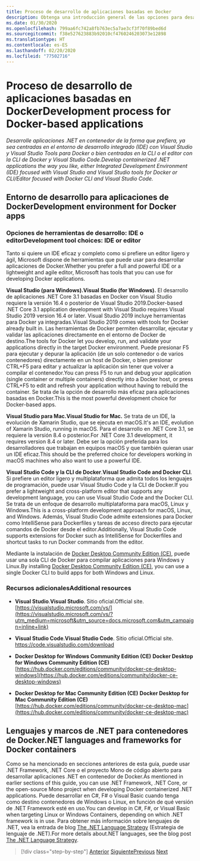 ```yaml
---
title: Proceso de desarrollo de aplicaciones basadas en Docker
description: Obtenga una introducción general de las opciones para desarrollar aplicaciones basadas en Docker. Elija entre Visual Studio para Windows, Visual Studio para Mac o Visual Studio Code para la compatibilidad con varias plataformas (Windows, macOS y Linux).
ms.date: 01/30/2020
ms.openlocfilehash: 799aa6fc742a8fb763ec5a7ae3cf3f70f89bed6d
ms.sourcegitcommit: f38e527623883b92010cf4760246203073e12898
ms.translationtype: HT
ms.contentlocale: es-ES
ms.lasthandoff: 02/20/2020
ms.locfileid: "77502716"
---
```

# <a name="development-process-for-docker-based-applications"></a><span data-ttu-id="0f3ab-104">Proceso de desarrollo de aplicaciones basadas en Docker</span><span class="sxs-lookup"><span data-stu-id="0f3ab-104">Development process for Docker-based applications</span></span>

<span data-ttu-id="0f3ab-105">*Desarrolle aplicaciones .NET en contenedor de la forma que prefiera, ya sea centradas en el entorno de desarrollo integrado (IDE) con Visual Studio y Visual Studio Tools para Docker o bien centradas en la CLI o el editor con la CLI de Docker y Visual Studio Code.*</span><span class="sxs-lookup"><span data-stu-id="0f3ab-105">*Develop containerized .NET applications the way you like, either Integrated Development Environment (IDE) focused with Visual Studio and Visual Studio tools for Docker or CLI/Editor focused with Docker CLI and Visual Studio Code.*</span></span>

## <a name="development-environment-for-docker-apps"></a><span data-ttu-id="0f3ab-106">Entorno de desarrollo para aplicaciones de Docker</span><span class="sxs-lookup"><span data-stu-id="0f3ab-106">Development environment for Docker apps</span></span>

### <a name="development-tool-choices-ide-or-editor"></a><span data-ttu-id="0f3ab-107">Opciones de herramientas de desarrollo: IDE o editor</span><span class="sxs-lookup"><span data-stu-id="0f3ab-107">Development tool choices: IDE or editor</span></span>

<span data-ttu-id="0f3ab-108">Tanto si quiere un IDE eficaz y completo como si prefiere un editor ligero y ágil, Microsoft dispone de herramientas que puede usar para desarrollar aplicaciones de Docker.</span><span class="sxs-lookup"><span data-stu-id="0f3ab-108">Whether you prefer a full and powerful IDE or a lightweight and agile editor, Microsoft has tools that you can use for developing Docker applications.</span></span>

<span data-ttu-id="0f3ab-109">**Visual Studio (para Windows).**</span><span class="sxs-lookup"><span data-stu-id="0f3ab-109">**Visual Studio (for Windows).**</span></span> <span data-ttu-id="0f3ab-110">El desarrollo de aplicaciones .NET Core 3.1 basadas en Docker con Visual Studio requiere la versión 16.4 o posterior de Visual Studio 2019.</span><span class="sxs-lookup"><span data-stu-id="0f3ab-110">Docker-based .NET Core 3.1 application development with Visual Studio requires Visual Studio 2019 version 16.4 or later.</span></span> <span data-ttu-id="0f3ab-111">Visual Studio 2019 incluye herramientas para Docker ya integradas.</span><span class="sxs-lookup"><span data-stu-id="0f3ab-111">Visual Studio 2019 comes with tools for Docker already built in.</span></span> <span data-ttu-id="0f3ab-112">Las herramientas de Docker permiten desarrollar, ejecutar y validar las aplicaciones directamente en el entorno de Docker de destino.</span><span class="sxs-lookup"><span data-stu-id="0f3ab-112">The tools for Docker let you develop, run, and validate your applications directly in the target Docker environment.</span></span> <span data-ttu-id="0f3ab-113">Puede presionar F5 para ejecutar y depurar la aplicación (de un solo contenedor o de varios contenedores) directamente en un host de Docker, o bien presionar CTRL+F5 para editar y actualizar la aplicación sin tener que volver a compilar el contenedor.</span><span class="sxs-lookup"><span data-stu-id="0f3ab-113">You can press F5 to run and debug your application (single container or multiple containers) directly into a Docker host, or press CTRL+F5 to edit and refresh your application without having to rebuild the container.</span></span> <span data-ttu-id="0f3ab-114">Se trata de la opción de desarrollo más eficaz para aplicaciones basadas en Docker.</span><span class="sxs-lookup"><span data-stu-id="0f3ab-114">This is the most powerful development choice for Docker-based apps.</span></span>

<span data-ttu-id="0f3ab-115">**Visual Studio para Mac.**</span><span class="sxs-lookup"><span data-stu-id="0f3ab-115">**Visual Studio for Mac.**</span></span> <span data-ttu-id="0f3ab-116">Se trata de un IDE, la evolución de Xamarin Studio, que se ejecuta en macOS.</span><span class="sxs-lookup"><span data-stu-id="0f3ab-116">It's an IDE, evolution of Xamarin Studio, running in macOS.</span></span> <span data-ttu-id="0f3ab-117">Para el desarrollo en .NET Core 3.1, se requiere la versión 8.4 o posterior.</span><span class="sxs-lookup"><span data-stu-id="0f3ab-117">For .NET Core 3.1 development, it requires version 8.4 or later.</span></span> <span data-ttu-id="0f3ab-118">Debe ser la opción preferida para los desarrolladores que trabajan en equipos macOS y que también quieran usar un IDE eficaz.</span><span class="sxs-lookup"><span data-stu-id="0f3ab-118">This should be the preferred choice for developers working in macOS machines who also want to use a powerful IDE.</span></span>

<span data-ttu-id="0f3ab-119">**Visual Studio Code y la CLI de Docker**.</span><span class="sxs-lookup"><span data-stu-id="0f3ab-119">**Visual Studio Code and Docker CLI**.</span></span> <span data-ttu-id="0f3ab-120">Si prefiere un editor ligero y multiplataforma que admita todos los lenguajes de programación, puede usar Visual Studio Code y la CLI de Docker.</span><span class="sxs-lookup"><span data-stu-id="0f3ab-120">If you prefer a lightweight and cross-platform editor that supports any development language, you can use Visual Studio Code and the Docker CLI.</span></span> <span data-ttu-id="0f3ab-121">Se trata de un enfoque de desarrollo multiplataforma para macOS, Linux y Windows.</span><span class="sxs-lookup"><span data-stu-id="0f3ab-121">This is a cross-platform development approach for macOS, Linux, and Windows.</span></span> <span data-ttu-id="0f3ab-122">Además, Visual Studio Code admite extensiones para Docker como IntelliSense para Dockerfiles y tareas de acceso directo para ejecutar comandos de Docker desde el editor.</span><span class="sxs-lookup"><span data-stu-id="0f3ab-122">Additionally, Visual Studio Code supports extensions for Docker such as IntelliSense for Dockerfiles and shortcut tasks to run Docker commands from the editor.</span></span>

<span data-ttu-id="0f3ab-123">Mediante la instalación de [Docker Desktop Community Edition (CE)](https://hub.docker.com/search/?type=edition&offering=community), puede usar una sola CLI de Docker para compilar aplicaciones para Windows y Linux.</span><span class="sxs-lookup"><span data-stu-id="0f3ab-123">By installing [Docker Desktop Community Edition (CE)](https://hub.docker.com/search/?type=edition&offering=community), you can use a single Docker CLI to build apps for both Windows and Linux.</span></span>

### <a name="additional-resources"></a><span data-ttu-id="0f3ab-124">Recursos adicionales</span><span class="sxs-lookup"><span data-stu-id="0f3ab-124">Additional resources</span></span>

- <span data-ttu-id="0f3ab-125">**Visual Studio**.</span><span class="sxs-lookup"><span data-stu-id="0f3ab-125">**Visual Studio**.</span></span> <span data-ttu-id="0f3ab-126">Sitio oficial.</span><span class="sxs-lookup"><span data-stu-id="0f3ab-126">Official site.</span></span> \
  [https://visualstudio.microsoft.com/vs/](https://visualstudio.microsoft.com/vs/?utm_medium=microsoft&utm_source=docs.microsoft.com&utm_campaign=inline+link)

- <span data-ttu-id="0f3ab-127">**Visual Studio Code**.</span><span class="sxs-lookup"><span data-stu-id="0f3ab-127">**Visual Studio Code**.</span></span> <span data-ttu-id="0f3ab-128">Sitio oficial.</span><span class="sxs-lookup"><span data-stu-id="0f3ab-128">Official site.</span></span> \
  <https://code.visualstudio.com/download>

- <span data-ttu-id="0f3ab-129">**Docker Desktop for Windows Community Edition (CE)**  </span><span class="sxs-lookup"><span data-stu-id="0f3ab-129">**Docker Desktop for Windows Community Edition (CE)** </span></span>\
  [https://hub.docker.com/editions/community/docker-ce-desktop-windows](https://hub.docker.com/editions/community/docker-ce-desktop-windows)

- <span data-ttu-id="0f3ab-130">**Docker Desktop for Mac Community Edition (CE)**  </span><span class="sxs-lookup"><span data-stu-id="0f3ab-130">**Docker Desktop for Mac Community Edition (CE)** </span></span>\
  [https://hub.docker.com/editions/community/docker-ce-desktop-mac](https://hub.docker.com/editions/community/docker-ce-desktop-mac)

## <a name="net-languages-and-frameworks-for-docker-containers"></a><span data-ttu-id="0f3ab-131">Lenguajes y marcos de .NET para contenedores de Docker</span><span class="sxs-lookup"><span data-stu-id="0f3ab-131">.NET languages and frameworks for Docker containers</span></span>

<span data-ttu-id="0f3ab-132">Como se ha mencionado en secciones anteriores de esta guía, puede usar .NET Framework, .NET Core o el proyecto Mono de código abierto para desarrollar aplicaciones .NET en contenedor de Docker.</span><span class="sxs-lookup"><span data-stu-id="0f3ab-132">As mentioned in earlier sections of this guide, you can use .NET Framework, .NET Core, or the open-source Mono project when developing Docker containerized .NET applications.</span></span> <span data-ttu-id="0f3ab-133">Puede desarrollar en C\#, F\# o Visual Basic cuando tenga como destino contenedores de Windows o Linux, en función de qué versión de .NET Framework esté en uso.</span><span class="sxs-lookup"><span data-stu-id="0f3ab-133">You can develop in C\#, F\#, or Visual Basic when targeting Linux or Windows Containers, depending on which .NET framework is in use.</span></span> <span data-ttu-id="0f3ab-134">Para obtener más información sobre lenguajes de .NET, vea la entrada de blog [The .NET Language Strategy](https://devblogs.microsoft.com/dotnet/the-net-language-strategy/) (Estrategia de lenguaje de .NET).</span><span class="sxs-lookup"><span data-stu-id="0f3ab-134">For more details about.NET languages, see the blog post [The .NET Language Strategy](https://devblogs.microsoft.com/dotnet/the-net-language-strategy/).</span></span>

>[!div class="step-by-step"]
><span data-ttu-id="0f3ab-135">[Anterior](../architect-microservice-container-applications/scalable-available-multi-container-microservice-applications.md)
>[Siguiente](docker-app-development-workflow.md)</span><span class="sxs-lookup"><span data-stu-id="0f3ab-135">[Previous](../architect-microservice-container-applications/scalable-available-multi-container-microservice-applications.md)
[Next](docker-app-development-workflow.md)</span></span>
